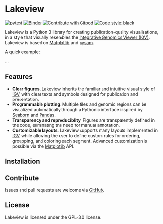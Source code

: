 # Lakeview

[![pytest](https://github.com/jzhang-dev/lakeview/actions/workflows/run_pytest.yml/badge.svg)](https://github.com/jzhang-dev/lakeview/actions/workflows/run_pytest.yml)
[![Binder](https://mybinder.org/badge_logo.svg)](https://mybinder.org/v2/gh/jzhang-dev/lakeview/HEAD)
[![Contribute with Gitpod](https://img.shields.io/badge/Contribute%20with-Gitpod-908a85?logo=gitpod)](https://gitpod.io/#https://github.com/jzhang-dev/lakeview)
[![Code style: black](https://img.shields.io/badge/code%20style-black-000000.svg)](https://github.com/psf/black)

Lakeview is a Python 3 library for creating publication-quality visualisations, in a style that visually resembles the [Integrative Genomics Viewer (IGV)](https://software.broadinstitute.org/software/igv/). Lakeview is based on [Matplotlib](https://matplotlib.org/) and [pysam](https://pysam.readthedocs.io/en/latest/). 

A quick example:

...

## Features

- **Clear figures**. Lakeview inherits the familiar and intuitive visual style of [IGV](https://software.broadinstitute.org/software/igv/), with clear texts and symbols designed for publication and presentation. 
- **Programmable plotting**. Multiple files and genomic regions can be visualized automatically through a Pythonic interface inspired by [Seaborn](https://seaborn.pydata.org/) and [Pandas](https://pandas.pydata.org/).
- **Transparency and reproduciblity**. Figures are transparently defined in the code, eliminating the need for manual annotation.
- **Customizable layouts**. Lakeview supports many layouts implemented in [IGV](https://software.broadinstitute.org/software/igv/), while allowing the user to define custom rules for ordering, groupping, and coloring each segment. Advanced customization is possible via the [Matplotlib](https://matplotlib.org/) API.

## Installation

## Contribute

Issues and pull requests are welcome via [GitHub](https://github.com/jzhang-dev/lakeview/).

## License

Lakeview is licensed under the GPL-3.0 license. 

